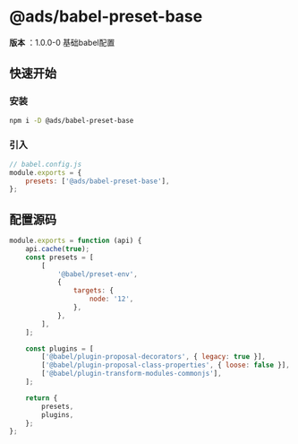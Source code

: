# @ads/babel-preset-base
**版本** ：1.0.0-0
基础babel配置

## 快速开始

### 安装
```bash
npm i -D @ads/babel-preset-base
```

### 引入
```js
// babel.config.js
module.exports = {
    presets: ['@ads/babel-preset-base'],
};
```


 <!-- 渲染后缀内容  -->



<a name="source"></a>


## 配置源码

```js
module.exports = function (api) {
    api.cache(true);
    const presets = [
        [
            '@babel/preset-env',
            {
                targets: {
                    node: '12',
                },
            },
        ],
    ];

    const plugins = [
        ['@babel/plugin-proposal-decorators', { legacy: true }],
        ['@babel/plugin-proposal-class-properties', { loose: false }],
        ['@babel/plugin-transform-modules-commonjs'],
    ];

    return {
        presets,
        plugins,
    };
};
```



